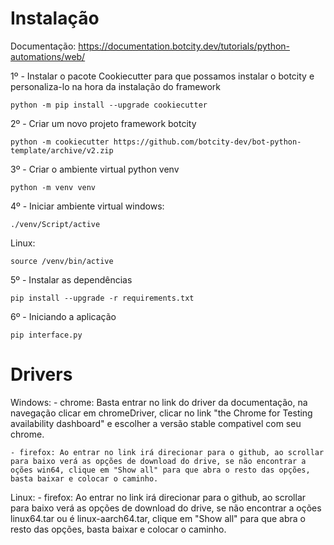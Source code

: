 # Instalação
Documentação: https://documentation.botcity.dev/tutorials/python-automations/web/

1º - Instalar o pacote Cookiecutter para que possamos instalar o botcity e personaliza-lo na hora da instalação do framework
```
python -m pip install --upgrade cookiecutter

```

2º - Criar um novo projeto framework botcity
```
python -m cookiecutter https://github.com/botcity-dev/bot-python-template/archive/v2.zip
```

3º - Criar o ambiente virtual python venv
```
python -m venv venv
```

4º - Iniciar ambiente virtual 
windows:
```
./venv/Script/active
```
Linux:
```
source /venv/bin/active
```

5º - Instalar as dependências
```
pip install --upgrade -r requirements.txt
```

6º - Iniciando a aplicação
```
pip interface.py
```

# Drivers

Windows:
    - chrome: Basta entrar no link do driver da documentação, na navegação clicar em chromeDriver, clicar no link "the Chrome for Testing availability dashboard" e escolher a versão stable compativel com seu chrome.
    
    - firefox: Ao entrar no link irá direcionar para o github, ao scrollar para baixo verá as opções de download do drive, se não encontrar a oções win64, clique em "Show all" para que abra o resto das opções, basta baixar e colocar o caminho.

Linux: 
    - firefox: Ao entrar no link irá direcionar para o github, ao scrollar para baixo verá as opções de download do drive, se não encontrar a oções linux64.tar ou é linux-aarch64.tar, clique em "Show all" para que abra o resto das opções, basta baixar e colocar o caminho.